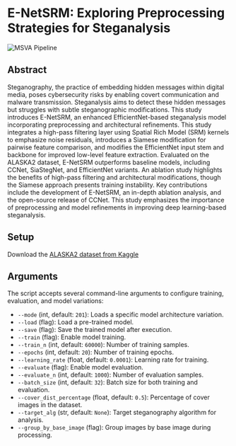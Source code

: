 # E-NetSRM: Exploring Preprocessing Strategies for Steganalysis

![MSVA Pipeline](https://github.com/user-attachments/assets/28b2a361-0246-426c-aa0a-bebc1afd0827)

## Abstract

Steganography, the practice of embedding hidden messages within digital media, poses cybersecurity risks by enabling covert communication and malware transmission. Steganalysis aims to detect these hidden messages but struggles with subtle steganographic modifications. This study introduces E-NetSRM, an enhanced EfficientNet-based steganalysis model incorporating preprocessing and architectural refinements. This study integrates a high-pass filtering layer using Spatial Rich Model (SRM) kernels to emphasize noise residuals, introduces a Siamese modification for pairwise feature comparison, and modifies the EfficientNet input stem and backbone for improved low-level feature extraction. Evaluated on the ALASKA2 dataset, E-NetSRM outperforms baseline models, including CCNet, SiaStegNet, and EfficientNet variants. An ablation study highlights the benefits of high-pass filtering and architectural modifications, though the Siamese approach presents training instability. Key contributions include the development of E-NetSRM, an in-depth ablation analysis, and the open-source release of CCNet. This study emphasizes the importance of preprocessing and model refinements in improving deep learning-based steganalysis.

## Setup

Download the [ALASKA2 dataset from Kaggle](https://www.kaggle.com/competitions/alaska2-image-steganalysis)

## Arguments

The script accepts several command-line arguments to configure training, evaluation, and model variations:

- `--mode` (int, default: `201`): Loads a specific model architecture variation.  
- `--load` (flag): Load a pre-trained model.  
- `--save` (flag): Save the trained model after execution.  
- `--train` (flag): Enable model training.  
- `--train_n` (int, default: `60000`): Number of training samples.  
- `--epochs` (int, default: `20`): Number of training epochs.  
- `--learning_rate` (float, default: `0.0001`): Learning rate for training.  
- `--evaluate` (flag): Enable model evaluation.  
- `--evaluate_n` (int, default: `1000`): Number of evaluation samples.  
- `--batch_size` (int, default: `32`): Batch size for both training and evaluation.  
- `--cover_dist_percentage` (float, default: `0.5`): Percentage of cover images in the dataset.  
- `--target_alg` (str, default: `None`): Target steganography algorithm for analysis.  
- `--group_by_base_image` (flag): Group images by base image during processing.  
